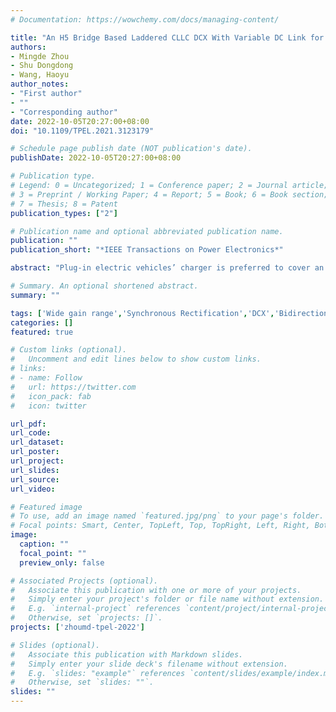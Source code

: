 ```yaml
---
# Documentation: https://wowchemy.com/docs/managing-content/

title: "An H5 Bridge Based Laddered CLLC DCX With Variable DC Link for PEV Charging Applications"
authors: 
- Mingde Zhou
- Shu Dongdong 
- Wang, Haoyu
author_notes:
- "First author"
- ""
- "Corresponding author"
date: 2022-10-05T20:27:00+08:00
doi: "10.1109/TPEL.2021.3123179"

# Schedule page publish date (NOT publication's date).
publishDate: 2022-10-05T20:27:00+08:00

# Publication type.
# Legend: 0 = Uncategorized; 1 = Conference paper; 2 = Journal article;
# 3 = Preprint / Working Paper; 4 = Report; 5 = Book; 6 = Book section;
# 7 = Thesis; 8 = Patent
publication_types: ["2"]

# Publication name and optional abbreviated publication name.
publication: ""
publication_short: "*IEEE Transactions on Power Electronics*"

abstract: "Plug-in electric vehicles’ charger is preferred to cover an ultrawide battery voltage range with the vehicle-to-grid capability. Conventional bidirectional resonant dc–dc converters suffer from the contradiction among wide voltage gain range, squeezed dc-link voltage span, and narrow switching frequency band. To solve the issue, this article proposes a novel H5-bridge-based bidirectional CLLC converter. By configuring the switch pattern, the H5-bridge can form the modes of single half-bridge, dual half-bridge, half full-bridge, and dual full-bridge, respectively. Correspondingly, six gain curves can be derived. Combined with the variable dc-link framework, the converter constrains the switching frequency in the vicinity of the resonant frequency with optimal efficiency. The converter achieves an ultrawide battery voltage range with a squeezed dc-link span. A bidirectionally synchronous rectification method is proposed to improve the efficiency further. To verify the proposed concept, a 1-kW rated prototype with a 320–420 V dc link is built and tested. It validates the battery voltage 55–420 V for charging and 230–420 V for discharging. Zero-voltage turn- on and zero-current turn- off are achieved in the rectifying mosfet s. The prototype exhibits 98.04% peak efficiency and good overall efficiency performance."

# Summary. An optional shortened abstract.
summary: ""

tags: ['Wide gain range','Synchronous Rectification','DCX','Bidirectional','DC/DC','PEV Charging','V2G/G2V']
categories: []
featured: true

# Custom links (optional).
#   Uncomment and edit lines below to show custom links.
# links:
# - name: Follow
#   url: https://twitter.com
#   icon_pack: fab
#   icon: twitter

url_pdf:
url_code:
url_dataset:
url_poster:
url_project:
url_slides:
url_source:
url_video:

# Featured image
# To use, add an image named `featured.jpg/png` to your page's folder. 
# Focal points: Smart, Center, TopLeft, Top, TopRight, Left, Right, BottomLeft, Bottom, BottomRight.
image:
  caption: ""
  focal_point: ""
  preview_only: false

# Associated Projects (optional).
#   Associate this publication with one or more of your projects.
#   Simply enter your project's folder or file name without extension.
#   E.g. `internal-project` references `content/project/internal-project/index.md`.
#   Otherwise, set `projects: []`.
projects: ['zhoumd-tpel-2022']

# Slides (optional).
#   Associate this publication with Markdown slides.
#   Simply enter your slide deck's filename without extension.
#   E.g. `slides: "example"` references `content/slides/example/index.md`.
#   Otherwise, set `slides: ""`.
slides: ""
---
```

